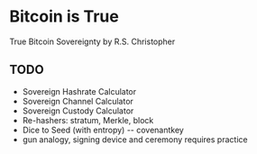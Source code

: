 # Bitcoin is True
True Bitcoin Sovereignty 
by R.S. Christopher

## TODO
+ Sovereign Hashrate Calculator
+ Sovereign Channel Calculator
+ Sovereign Custody Calculator
+ Re-hashers: stratum, Merkle, block
+ Dice to Seed (with entropy) -- covenantkey
+ gun analogy, signing device and ceremony requires practice

<!--
Lord Jesus Christ
Son of God
Have mercy on me, a sinner
-->








